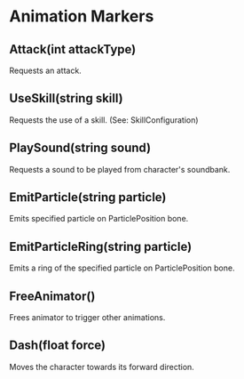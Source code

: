 # Animation Markers

## Attack(int attackType)
Requests an attack.

## UseSkill(string skill)
Requests the use of a skill. (See: SkillConfiguration)

## PlaySound(string sound)
Requests a sound to be played from character's soundbank.

## EmitParticle(string particle)
Emits specified particle on ParticlePosition bone.

## EmitParticleRing(string particle)
Emits a ring of the specified particle on ParticlePosition bone.

## FreeAnimator()
Frees animator to trigger other animations.

## Dash(float force)
Moves the character towards its forward direction.